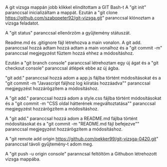 A git vizsga mappán jobb klikkel elindítottam a GIT Bash-t
A "git init" paranccsal inicializáltam a mappát.
Ezután a "git clone https://github.com/szabopeter92/git-vizsga.git" paranccsal klónoztam a vizsga feladatot.

A "git status" paranccsal ellenörzöm a gyűjtemény státuszát.

Readme.md és .gitignore fájl létrehozva a main vonalon. A git add. paranccsal hozzá adtam hozzá adtam a main vonalhoz és a "git commit -m" paranccsal megjegyzést fűztem hozzá ehhez a módosításhoz.

Ezután a "git branch console" paranccsal létrehoztam egy új ágat és a "git checkout console" paranccsal átlépek ebbe az új ágba.

"git add." paranccsal hozzá adom a app.js fájlba történt módosításokat és a "git commit -m "Javascript fáljhoz log kiíratás hozzáadva"" paranccsal megjegyzést hozzárögzítem a módosításhoz.


A "git add." paranccsal hozzá adom a style.css fájlba történt módosításokat és a "git commit -m "CSS oldal hátterének megváltoztatása"" paranccsal megjegyzést hozzárögzítem a módosításhoz.


A "git add." paranccsal hozzá adom a README.md fájlba történt módosításokat és a "git commit -m "README.md fájl befejezve"" paranccsal megjegyzést hozzárögzítem a módosításhoz.

A "git remote add origin https://github.com/pekker99/git-vizsga-0420.git" paranccsal távoli gyűjtemény-t adom meg.

A "git push -u origin console" paranncsal feltöltöm a Githubon létrehozott vizsga mappába.